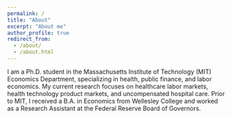```yaml
---
permalink: /
title: "About"
excerpt: "About me"
author_profile: true
redirect_from: 
  - /about/
  - /about.html
---
```


I am a Ph.D. student in the Massachusetts Institute of Technology (MIT) Economics Department, specializing in health, public finance, and labor economics. My current research focuses on healthcare labor markets, health technology product markets, and uncompensated hospital care. Prior to MIT, I received a B.A. in Economics from Wellesley College and worked as a Research Assistant at the Federal Reserve Board of Governors.

